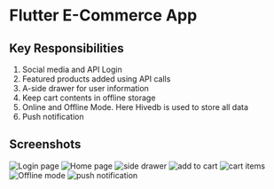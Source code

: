 # Flutter E-Commerce App

## Key Responsibilities

1. Social media and API Login
2. Featured products added using API calls
3. A-side drawer for user information
4. Keep cart contents in offline storage
5. Online and Offline Mode. Here Hivedb is used to store all data
6. Push notification

## Screenshots

![Login page](https://github.com/SouravBarman001/flutter-ecommerce-project/blob/OfflineMode/screenshorts/e1.png)
![Home page](https://github.com/SouravBarman001/flutter-ecommerce-project/blob/OfflineMode/screenshorts/e2.png)
![side drawer](https://github.com/SouravBarman001/flutter-ecommerce-project/blob/OfflineMode/screenshorts/e3.png)
![add to cart](https://github.com/SouravBarman001/flutter-ecommerce-project/blob/OfflineMode/screenshorts/e4.png)
![cart items](https://github.com/SouravBarman001/flutter-ecommerce-project/blob/OfflineMode/screenshorts/e5.png)
![Offline mode](https://github.com/SouravBarman001/flutter-ecommerce-project/blob/OfflineMode/screenshorts/e6.png)
![push notification](https://github.com/SouravBarman001/flutter-ecommerce-project/blob/OfflineMode/screenshorts/e7.png)


<!-- Add any additional sections here -->
